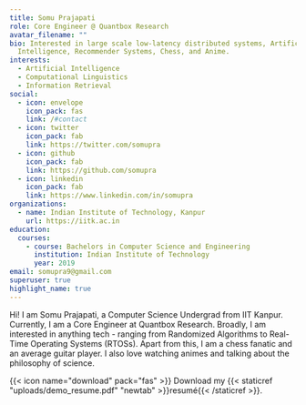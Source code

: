```yaml
---
title: Somu Prajapati
role: Core Engineer @ Quantbox Research
avatar_filename: ""
bio: Interested in large scale low-latency distributed systems, Artificial
  Intelligence, Recommender Systems, Chess, and Anime.
interests:
  - Artificial Intelligence
  - Computational Linguistics
  - Information Retrieval
social:
  - icon: envelope
    icon_pack: fas
    link: /#contact
  - icon: twitter
    icon_pack: fab
    link: https://twitter.com/somupra
  - icon: github
    icon_pack: fab
    link: https://github.com/somupra
  - icon: linkedin
    icon_pack: fab
    link: https://www.linkedin.com/in/somupra
organizations:
  - name: Indian Institute of Technology, Kanpur
    url: https://iitk.ac.in
education:
  courses:
    - course: Bachelors in Computer Science and Engineering
      institution: Indian Institute of Technology
      year: 2019
email: somupra9@gmail.com
superuser: true
highlight_name: true
---
```


Hi! I am Somu Prajapati, a Computer Science Undergrad from IIT Kanpur. Currently, I am a Core Engineer at Quantbox Research. Broadly, I am interested in anything tech - ranging from Randomized Algorithms to Real-Time Operating Systems (RTOSs). Apart from this, I am a chess fanatic and an average guitar player. I also love watching animes and talking about the philosophy of science.

{{< icon name="download" pack="fas" >}} Download my {{< staticref "uploads/demo_resume.pdf" "newtab" >}}resumé{{< /staticref >}}.

